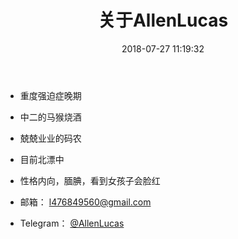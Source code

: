 ﻿---
title: 关于AllenLucas
copyright: false
date: 2018-07-27 11:19:32
comments: false
---

- 重度强迫症晚期
- 中二的马猴烧酒
- 兢兢业业的码农
- 目前北漂中
- 性格内向，腼腆，看到女孩子会脸红
- 邮箱： l476849560@gmail.com
- Telegram： [@AllenLucas][1]


  [1]: https://t.me/AllenLucas
